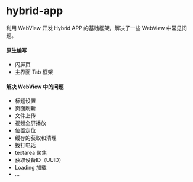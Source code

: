 # hybrid-app
利用 WebView 开发 Hybrid APP 的基础框架，解决了一些 WebView 中常见问题。

#### 原生编写
* 闪屏页
* 主界面 Tab 框架

#### 解决 WebView 中的问题
* 标题设置
* 页面刷新
* 文件上传
* 视频全屏播放
* 位置定位
* 缓存的获取和清理
* 拨打电话
* textarea 聚焦
* 获取设备ID（UUID）
* Loading 加载
* ...
